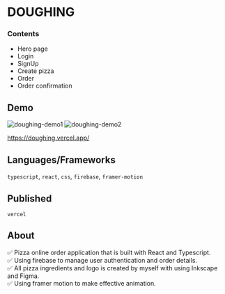 # DOUGHING

### Contents
- Hero page
- Login
- SignUp
- Create pizza
- Order
- Order confirmation

## Demo

![doughing-demo1](https://user-images.githubusercontent.com/88401910/156600398-d53317b0-4fc0-4f44-9dfe-5fe9c4e5fde0.jpg)
![doughing-demo2](https://user-images.githubusercontent.com/88401910/156600435-a9a9aa50-a812-4c4b-8074-c7507536f7eb.jpg)

https://doughing.vercel.app/

## Languages/Frameworks

`typescript`, `react`, `css`, `firebase`, `framer-motion`

## Published

`vercel`

## About
:white_check_mark: Pizza online order application that is built with React and Typescript.  
:white_check_mark: Using firebase to manage user authentication and order details.  
:white_check_mark: All pizza ingredients and logo is created by myself with using Inkscape and Figma.  
:white_check_mark: Using framer motion to make effective animation.  
